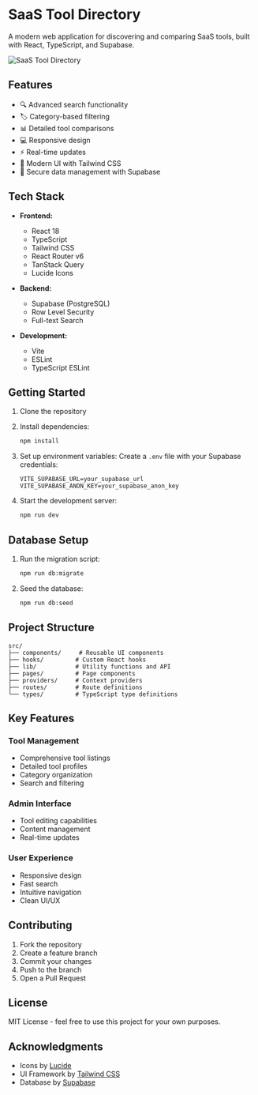 # SaaS Tool Directory

A modern web application for discovering and comparing SaaS tools, built with React, TypeScript, and Supabase.

![SaaS Tool Directory](https://images.unsplash.com/photo-1460925895917-afdab827c52f?w=1200&h=630&fit=crop)

## Features

- 🔍 Advanced search functionality
- 🏷️ Category-based filtering
- 📊 Detailed tool comparisons
- 💻 Responsive design
- ⚡ Real-time updates
- 🎨 Modern UI with Tailwind CSS
- 🔐 Secure data management with Supabase

## Tech Stack

- **Frontend:**
  - React 18
  - TypeScript
  - Tailwind CSS
  - React Router v6
  - TanStack Query
  - Lucide Icons

- **Backend:**
  - Supabase (PostgreSQL)
  - Row Level Security
  - Full-text Search

- **Development:**
  - Vite
  - ESLint
  - TypeScript ESLint

## Getting Started

1. Clone the repository
2. Install dependencies:
   ```bash
   npm install
   ```

3. Set up environment variables:
   Create a `.env` file with your Supabase credentials:
   ```
   VITE_SUPABASE_URL=your_supabase_url
   VITE_SUPABASE_ANON_KEY=your_supabase_anon_key
   ```

4. Start the development server:
   ```bash
   npm run dev
   ```

## Database Setup

1. Run the migration script:
   ```bash
   npm run db:migrate
   ```

2. Seed the database:
   ```bash
   npm run db:seed
   ```

## Project Structure

```
src/
├── components/     # Reusable UI components
├── hooks/         # Custom React hooks
├── lib/           # Utility functions and API
├── pages/         # Page components
├── providers/     # Context providers
├── routes/        # Route definitions
└── types/         # TypeScript type definitions
```

## Key Features

### Tool Management
- Comprehensive tool listings
- Detailed tool profiles
- Category organization
- Search and filtering

### Admin Interface
- Tool editing capabilities
- Content management
- Real-time updates

### User Experience
- Responsive design
- Fast search
- Intuitive navigation
- Clean UI/UX

## Contributing

1. Fork the repository
2. Create a feature branch
3. Commit your changes
4. Push to the branch
5. Open a Pull Request

## License

MIT License - feel free to use this project for your own purposes.

## Acknowledgments

- Icons by [Lucide](https://lucide.dev)
- UI Framework by [Tailwind CSS](https://tailwindcss.com)
- Database by [Supabase](https://supabase.com)